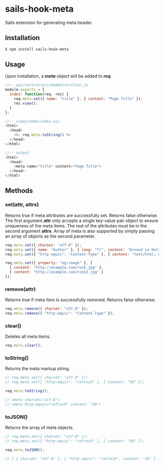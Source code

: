 # sails-hook-meta

Sails extension for generating meta header.

## Installation

```sh
$ npm install sails-hook-meta
```

## Usage

Upon installation, a **_meta_** object will be added to **_req_**.

```javascript
//-- api/controllers/HomeController.js
module.exports = {
  index: function(req, res) {
    req.meta.set({ name: "title" }, { content: "Page Title" });
    res.view();
  }
};

//-- views/home/index.ejs
<html>
  <head>
    <%- req.meta.toString() %>
  </head>
</html>

//-- output
<html>
  <head>
    <meta name="title" content="Page Title">
  </head>
</html>
```

## Methods

### set(attr, attrs)

Returns true if meta attributes are successfully set. Returns false otherwise. The first argument **attr** only accepts a single key-value pair object to ensure uniqueness of the meta items.
The rest of the attributes must be in the second argument **attrs**. Array of meta is also supported by simply passing an array of objects as the second parameter.

```javascript
req.meta.set({ charset: "utf-8" });
req.meta.set({ name: "Author" }, { lang: "fr", content: "Arnaud Le Hors" });
req.meta.set({ "http-equiv": "Content-Type" }, { content: "text/html; charset=utf-8" });

req.meta.set({ property: "og:image" }, [
  { content: "http://example.com/rock.jpg" },
  { content: "http://example.com/rock2.jpg" }
]);
```

### remove(attr)

Returns true if meta item is successfully removed. Returns false otherwise.

```javascript
req.meta.remove({ charset: "utf-8" });
req.meta.remove({ "http-equiv": "Content-Type" });
```

### clear()

Deletes all meta items.

```javascript
req.meta.clear();
```

### toString()

Returns the meta markup string.

```javascript
// req.meta.set({ charset: "utf-8" });
// req.meta.set({ "http-equiv": "refresh" }, { content: "30" });

req.meta.toString();

// <meta charset="utf-8">
// <meta http-equiv="refresh" content: "30">
```

### toJSON()

Returns the array of meta objects.

```javascript
// req.meta.set({ charset: "utf-8" });
// req.meta.set({ "http-equiv": "refresh" }, { content: "30" });

req.meta.toJSON();

// [ { charset: "utf-8" }, { "http-equiv": "refresh", content: "30" } ]
```
